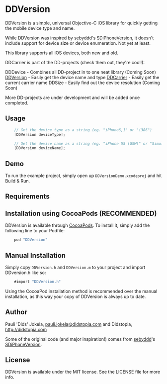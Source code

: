 DDVersion
=============

DDVersion is a simple, universal Objective-C iOS library for quickly getting the mobile device type and name.

While DDVersion was inspired by [sebyddd](https://github.com/sebyddd)'s [SDiPhoneVersion](https://github.com/sebyddd/SDiPhoneVersion), it doesn't include support for device size or device enumeration. Not yet at least.

This library supports all iOS devices, both new and old.

DDCarrier is part of the DD-projects (check them out, they're cool!):

DDDevice - Combines all DD-project in to one neat library (Coming Soon)
[DDVersion](https://github.com/Dids/DDVersion.git) - Easily get the device name and type
[DDCarrier](https://github.com/Dids/DDCarrier.git) - Easily get the current carrier name
DDSize - Easily find out the device resolution (Coming Soon)

More DD-projects are under development and will be added once completed.

## Usage
```objective-c
	// Get the device type as a string (eg. "iPhone6,1" or "i386")
    [DDVersion deviceType];

    // Get the device name as a string (eg. "iPhone 5S (GSM)" or "Simulator")	
    [DDVersion deviceName];
```

## Demo

To run the example project, simply open up `DDVersionDemo.xcodeproj` and hit Build & Run.

## Requirements

## Installation using CocoaPods (RECOMMENDED)

DDVersion is available through [CocoaPods](http://cocoapods.org). To install
it, simply add the following line to your Podfile:

```ruby
    pod "DDVersion"
```

## Manual Installation

Simply copy `DDVersion.h` and `DDVersion.m` to your project and import DDversion.h like so:
```objective-c
	#import "DDVersion.h"
```

Using the CocoaPod installation method is recommended over the manual installation, as this way your copy of DDVersion is always up to date.

## Author

Pauli 'Dids' Jokela, pauli.jokela@didstopia.com and Didstopia, http://didstopia.com

Some of the original code (and major inspiration!) comes from [sebyddd](https://github.com/sebyddd)'s [SDiPhoneVersion](https://github.com/sebyddd/SDiPhoneVersion).

## License

DDVersion is available under the MIT license. See the LICENSE file for more info.
